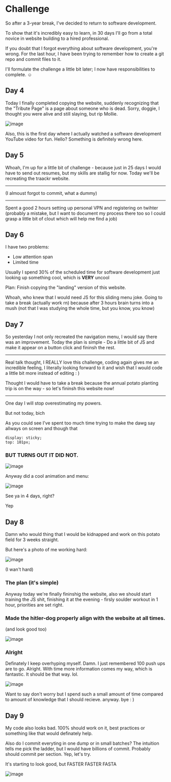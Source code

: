 # Challenge

So after a 3-year break, I've decided to return to software development.


To show that it's incredibly easy to learn, in 30 days I'll go from a total novice in website building to a hired professional.


If you doubt that I forgot everything about software development, you're wrong. For the last hour, I have been trying to remember how to create a git repo and commit files to it.


I'll formulate the challenge a little bit later; I now have responsibilities to complete. ☺️




## Day 4 

Today I finally completed copying the website, suddenly recognizing that the "Tribute Page" is a page about someone who is dead. Sorry, doggie, I thought you were alive and still slaying, but rip Mollie.

![image](https://github.com/Aizmik/FronEndDev-in-30-days/assets/37026135/df2ca4d1-58c3-4a40-81ac-a9c483b1bc18)




Also, this is the first day where I actually watched a software development YouTube video for fun. Hello? Something is definitely wrong here.



## Day 5 

Whoah, I'm up for a little bit of challenge - because just in 25 days I would have to send out resumes, but my skills are stallig for now. Today we'll be recreating the traackr website. 

___ 
(I almoust forgot to commit, what a dummy)
___
Spent a good 2 hours setting up personal VPN and registering on twihter (probably a mistake, but I want to document my process there too so I could grasp a little bit of clout which will help me find a job)

## Day 6 
I have two problems: 
* Low attention span
* Limited time 

Usually I spend 30% of the scheduled time for software development just looking up something cool, which is __VERY__ uncool

Plan: Finish copying the "landing" version of this website. 


Whoah, who knew that I would need JS for this sliding menu joke.
Going to take a break (actually work rn) because after 3 hours brain turns into a mush (not that I was studying the whole time, but you know, you know)


## Day 7 

So yesterday I not only recreated the navigation menu, I would say there was an improvement. Today the plan is simple - Do a little bit of JS and make it appear on a button click and fininsh the rest. 

___
Real talk thought, I REALLY love this challenge, coding again gives me an incredible feeling, I literally looking forward to it and wish that I would code a little bit more instead of editing : ) 

Thought I would have to take a break because the annual potato planting trip is on the way - so let's fininsh this website now!
___

One day I will stop overestimating my powers. 

But not today, bich 

As you could see I've spent too much time trying to make the dawg say allways on screen and though that 

```
display: sticky;
top: 101px;
```


### BUT TURNS OUT IT DID NOT.

![image](https://github.com/Aizmik/FronEndDev-in-30-days/assets/37026135/3d6addd0-9c80-4252-b2b0-9297edc65fa2)


Anyway did a cool animation and menu:

![image](https://github.com/Aizmik/FronEndDev-in-30-days/assets/37026135/be755fb2-1163-41d9-9e53-78f0161bb86b)

See ya in 4 days, right? 

Yep 


## Day 8 

Damn who would thing that I would be kidnapped and work on this potato field for 3 weeks straight.

But here's a photo of me working hard: 

![image](https://github.com/Aizmik/FronEndDev-in-30-days/assets/37026135/24caef27-8cc9-474f-8d9d-d6a8bd45c072)


(I wan't hard)

### The plan (it's simple)
Anyway today we're finally fininshig the website, also we should start training the JS shit, finishing it at the evening - firsly soulder workout in 1 hour, priorities are set right. 


### Made the hitler-dog properly align with the website at all times. 
(and look good too)

![image](https://github.com/Aizmik/FronEndDev-in-30-days/assets/37026135/dc46034d-d128-44d1-9969-71d8306fa6d8)



### Alright
Definately I keep overhyping myself. Damn. I just remembered 100 push ups are to go. Alright. With time more information comes my way, which is fantastic. It should be that way. lol. 

![image](https://github.com/Aizmik/FronEndDev-in-30-days/assets/37026135/d6e9ffdf-50db-4710-8556-64a0188a4e50)


Want to say don't worry but I spend such a small amount of time compared to amount of knowledge that I should recieve. anyway. bye : ) 



## Day 9 

My code also looks bad. 100% should work on it, best practices or something like that would definately help. 


Also do I commit everyting in one dump or in small batches? The intuition tells me pick the ladder, but I would have billions of commit. Probably should commit per section. Yep, let's try. 


It's starting to look good, but FASTER FASTER FASTA

![image](https://github.com/Aizmik/FronEndDev-in-30-days/assets/37026135/a4a96c9b-8810-4328-a632-32ac30bd83af)
